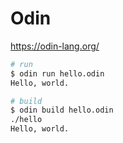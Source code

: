# Odin

https://odin-lang.org/

```bash
# run
$ odin run hello.odin
Hello, world.

# build
$ odin build hello.odin
./hello
Hello, world.
```
